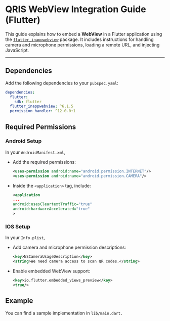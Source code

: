# QRIS WebView Integration Guide (Flutter)

This guide explains how to embed a **WebView** in a Flutter application using the [`flutter_inappwebview`](https://pub.dev/packages/flutter_inappwebview) package. It includes instructions for handling camera and microphone permissions, loading a remote URL, and injecting JavaScript.

---

## Dependencies

Add the following dependencies to your `pubspec.yaml`:

```yaml
dependencies:
  flutter:
    sdk: flutter
  flutter_inappwebview: ^6.1.5
  permission_handler: ^12.0.0+1
```

## Required Permissions
### Android Setup
In your `AndroidManifest.xml`, 
- Add the required permissions:
    ```xml
    <uses-permission android:name="android.permission.INTERNET"/>
    <uses-permission android:name="android.permission.CAMERA"/>
    ```

- Inside the `<application>` tag, include:
    ```xml        
    <application
    ...
    android:usesCleartextTraffic="true"
    android:hardwareAccelerated="true"
    >
    ```

### IOS Setup
In your `Info.plist`,
- Add camera and microphone permission descriptions:
    ```xml    
    <key>NSCameraUsageDescription</key>
    <string>We need camera access to scan QR codes.</string>
    ```
- Enable embedded WebView support:
    ```xml       
    <key>io.flutter.embedded_views_preview</key>
    <true/>
    ```

## Example
You can find a sample implementation in `lib/main.dart.`







